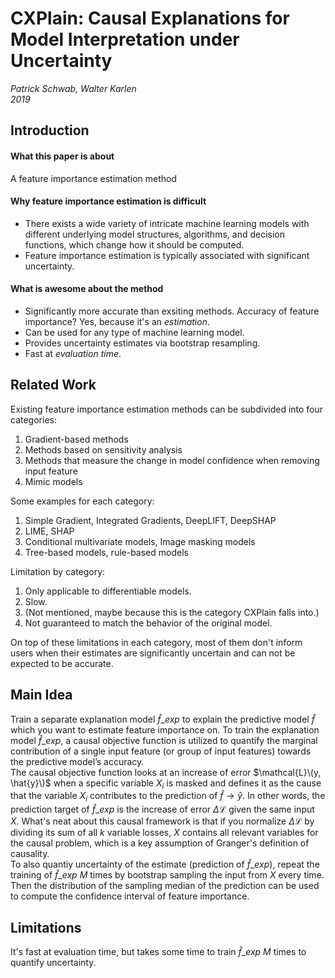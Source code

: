 # CXPlain: Causal Explanations for Model Interpretation under Uncertainty

*Patrick Schwab, Walter Karlen*  
*2019*

## Introduction
#### What this paper is about
A feature importance estimation method

#### Why feature importance estimation is difficult
- There exists a wide variety of intricate machine learning models with different underlying model structures, algorithms, and decision functions, which change how it should be computed.
- Feature importance estimation is typically associated with significant uncertainty.

#### What is awesome about the method
- Significantly more accurate than exsiting methods. Accuracy of feature importance? Yes, because it's an *estimation*.
- Can be used for any type of machine learning model.
- Provides uncertainty estimates via bootstrap resampling.
- Fast at *evaluation time*.

## Related Work
Existing feature importance estimation methods can be subdivided into four categories:

1. Gradient-based methods
2. Methods based on sensitivity analysis
3. Methods that measure the change in model confidence when removing input feature
4. Mimic models

Some examples for each category:

1. Simple Gradient, Integrated Gradients, DeepLIFT, DeepSHAP
2. LIME, SHAP
3. Conditional multivariate models, Image masking models
4. Tree-based models, rule-based models

Limitation by category:

1. Only applicable to differentiable models.
2. Slow.
3. (Not mentioned, maybe because this is the category CXPlain falls into.)
4. Not guaranteed to match the behavior of the original model.

On top of these limitations in each category, most of them don't inform users when their estimates are significantly uncertain and can not be expected to be accurate.

## Main Idea
Train a separate explanation model $\hat{f}\_{exp}$ to explain the predictive model $\hat{f}$ which you want to estimate feature importance on. To train the explanation model $\hat{f}\_{exp}$, a causal objective function is utilized to quantify the marginal contribution of a single input feature (or group of input features) towards the predictive model’s accuracy.  
The causal objective function looks at an increase of error $\mathcal{L}\(y, \hat{y}\)$ when a specific variable $X_{i}$ is masked and defines it as the cause that the variable $X_{i}$ contributes to the prediction of $\hat{f} \to \hat{y}$. In other words, the prediction target of $\hat{f}\_{exp}$ is the increase of error $\Delta\mathcal{L}$ given the same input $X$. What's neat about this causal framework is that if you normalize $\Delta\mathcal{L}$ by dividing its sum of all $k$ variable losses, $X$ contains all relevant variables for the causal problem, which is a key assumption of Granger's definition of causality.  
To also quantiy uncertainty of the estimate (prediction of $\hat{f}\_{exp}$), repeat the training of $\hat{f}\_{exp}$ $M$ times by bootstrap sampling the input from $X$ every time. Then the distribution of the sampling median of the prediction can be used to compute the confidence interval of feature importance.

## Limitations
It's fast at evaluation time, but takes some time to train $\hat{f}\_{exp}$ $M$ times to quantify uncertainty.
